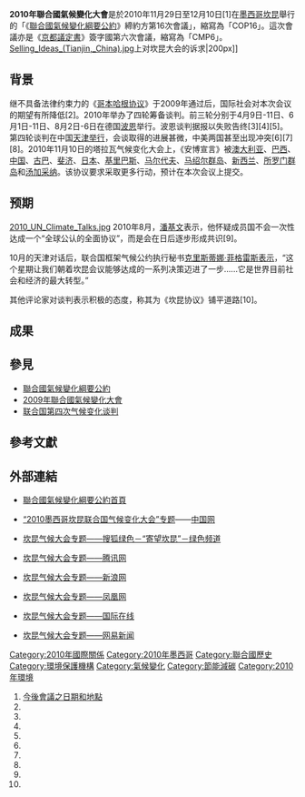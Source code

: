 **2010年聯合國氣候變化大會**是於2010年11月29日至12月10日\[1\]在[墨西哥](../Page/墨西哥.md "wikilink")[坎昆](../Page/坎昆.md "wikilink")舉行的「《[聯合國氣候變化綱要公約](https://zh.wikipedia.org/wiki/聯合國氣候變化綱要公約 "wikilink")》締約方第16次會議」，縮寫為「COP16」。這次會議亦是《[京都議定書](https://zh.wikipedia.org/wiki/京都議定書 "wikilink")》簽字國第六次會議，縮寫為「CMP6」。
[Selling_Ideas_(Tianjin,_China).jpg](https://zh.wikipedia.org/wiki/File:Selling_Ideas_\(Tianjin,_China\).jpg "fig:Selling_Ideas_(Tianjin,_China).jpg")上对坎昆大会的诉求|200px\]\]

## 背景

继不具备法律约束力的《[哥本哈根协议](../Page/哥本哈根协议.md "wikilink")》于2009年通过后，国际社会对本次会议的期望有所降低\[2\]。2010年举办了四轮筹备谈判。前三轮分别于4月9日-11日、6月1日-11日、8月2日-6日在德国[波恩](../Page/波恩.md "wikilink")举行。波恩谈判据报以失败告终\[3\]\[4\]\[5\]。第四轮谈判在中国[天津举行](https://zh.wikipedia.org/wiki/天津 "wikilink")，会谈取得的进展甚微，中美两国甚至出现冲突\[6\]\[7\]\[8\]。2010年11月10日的塔拉瓦气候变化大会上，《安博宣言》被[澳大利亚](../Page/澳大利亚.md "wikilink")、[巴西](../Page/巴西.md "wikilink")、[中国](https://zh.wikipedia.org/wiki/中国 "wikilink")、[古巴](../Page/古巴.md "wikilink")、[斐济](https://zh.wikipedia.org/wiki/斐济 "wikilink")、[日本](../Page/日本.md "wikilink")、[基里巴斯](../Page/基里巴斯.md "wikilink")、[马尔代夫](../Page/马尔代夫.md "wikilink")、[马绍尔群岛](https://zh.wikipedia.org/wiki/马绍尔群岛 "wikilink")、[新西兰](../Page/新西兰.md "wikilink")、[所罗门群岛](../Page/所罗门群岛.md "wikilink")和[汤加采纳](https://zh.wikipedia.org/wiki/汤加 "wikilink")。该协议要求采取更多行动，预计在本次会议上提交。

## 预期

[2010_UN_Climate_Talks.jpg](https://zh.wikipedia.org/wiki/File:2010_UN_Climate_Talks.jpg "fig:2010_UN_Climate_Talks.jpg")
2010年8月，[潘基文](../Page/潘基文.md "wikilink")表示，他怀疑成员国不会一次性达成一个“全球公认的全面协议”，而是会在日后逐步形成共识\[9\]。

10月的天津对话后，联合国框架气候公约执行秘书[克里斯蒂娜·菲格雷斯表示](https://zh.wikipedia.org/wiki/克里斯蒂娜·菲格雷斯 "wikilink")，“这个星期让我们朝着坎昆会议能够达成的一系列决策迈进了一步......它是世界目前社会和经济的最大转型。”

其他评论家对谈判表示积极的态度，称其为《坎昆协议》铺平道路\[10\]。

## 成果

## 參見

  - [聯合國氣候變化綱要公約](https://zh.wikipedia.org/wiki/聯合國氣候變化綱要公約 "wikilink")
  - [2009年聯合國氣候變化大會](https://zh.wikipedia.org/wiki/2009年聯合國氣候變化大會 "wikilink")
  - [联合国第四次气候变化谈判](https://zh.wikipedia.org/wiki/联合国第四次气候变化谈判 "wikilink")

## 參考文獻

## 外部連結

  - [聯合國氣候變化綱要公約首頁](http://unfccc.int/2860.php)

  - [“2010墨西哥坎昆联合国气候变化大会”专题](http://www.china.com.cn/international/zhuanti/2010qhdh/node_7103275.htm)——[中国网](../Page/中国网.md "wikilink")

  - [坎昆气候大会专题——搜狐绿色－“寄望坎昆”－绿色频道](http://green.sohu.com/cop16/)

  - [坎昆气候大会专题——腾讯网](http://news.qq.com/zt2010/hitcancun/)

  - [坎昆气候大会专题——新浪网](http://news.sina.com.cn/z/cancun2010/index.shtml)

  - [坎昆气候大会专题——凤凰网](http://news.ifeng.com/world/special/kankun/)

  - [坎昆气候大会专题——国际在线](http://gb.cri.cn/27824/2010/11/29/Zt1545s3072149.htm)

  - [坎昆气候大会专题——网易新闻](http://news.163.com/special/cop16/)

[Category:2010年國際關係](https://zh.wikipedia.org/wiki/Category:2010年國際關係 "wikilink")
[Category:2010年墨西哥](https://zh.wikipedia.org/wiki/Category:2010年墨西哥 "wikilink")
[Category:聯合國歷史](https://zh.wikipedia.org/wiki/Category:聯合國歷史 "wikilink")
[Category:環境保護機構](https://zh.wikipedia.org/wiki/Category:環境保護機構 "wikilink")
[Category:氣候變化](https://zh.wikipedia.org/wiki/Category:氣候變化 "wikilink")
[Category:節能減碳](https://zh.wikipedia.org/wiki/Category:節能減碳 "wikilink")
[Category:2010年環境](https://zh.wikipedia.org/wiki/Category:2010年環境 "wikilink")

1.  [今後會議之日期和地點](http://unfccc.int/files/meetings/cop_15/application/pdf/cop15_dv_auv.pdf)
2.
3.
4.
5.
6.
7.
8.
9.
10.